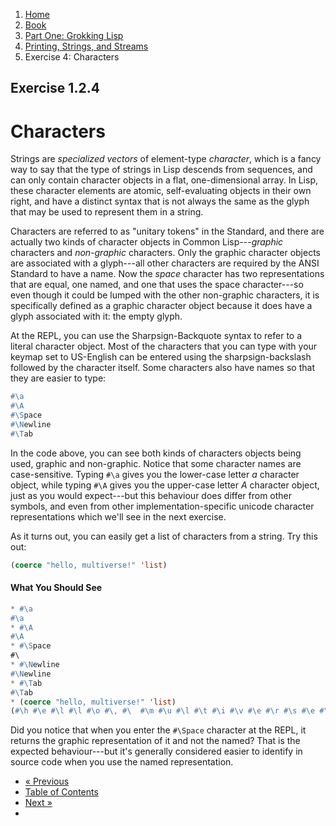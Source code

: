 <ol class="breadcrumb">
  <li><a href="/">Home</a></li>
  <li><a href="/book/">Book</a></li>
  <li><a href="/book/1-0-0-overview/">Part One: Grokking Lisp</a></li>
  <li><a href="/book/1-02-00-input-output/">Printing, Strings, and Streams</a></li>
  <li class="active">Exercise 4: Characters</li>
</ol>

## Exercise 1.2.4

# Characters

Strings are *specialized vectors* of element-type *character*, which is a fancy way to say that the type of strings in Lisp descends from sequences, and can only contain character objects in a flat, one-dimensional array.  In Lisp, these character elements are atomic, self-evaluating objects in their own right, and have a distinct syntax that is not always the same as the glyph that may be used to represent them in a string.

Characters are referred to as "unitary tokens" in the Standard, and there are actually two kinds of character objects in Common Lisp---*graphic* characters and *non-graphic* characters.  Only the graphic character objects are associated with a glyph---all other characters are required by the ANSI Standard to have a name.  Now the *space* character has two representations that are equal, one named, and one that uses the space character---so even though it could be lumped with the other non-graphic characters, it is specifically defined as a graphic character object because it does have a glyph associated with it: the empty glyph.

At the REPL, you can use the Sharpsign-Backquote syntax to refer to a literal character object. Most of the characters that you can type with your keymap set to US-English can be entered using the sharpsign-backslash followed by the character itself. Some characters also have names so that they are easier to type:

```lisp
#\a
#\A
#\Space
#\Newline
#\Tab
```

In the code above, you can see both kinds of characters objects being used, graphic and non-graphic. Notice that some character names are case-sensitive. Typing `#\a` gives you the lower-case letter <em>a</em> character object, while typing `#\A` gives you the upper-case letter <em>A</em> character object, just as you would expect---but this behaviour does differ from other symbols, and even from other implementation-specific unicode character representations which we'll see in the next exercise.

As it turns out, you can easily get a list of characters from a string.  Try this out:

```lisp
(coerce "hello, multiverse!" 'list)
```

#### What You Should See

```lisp
* #\a
#\a
* #\A
#\A
* #\Space
#\
* #\Newline
#\Newline
* #\Tab
#\Tab
* (coerce "hello, multiverse!" 'list)
(#\h #\e #\l #\l #\o #\, #\  #\m #\u #\l #\t #\i #\v #\e #\r #\s #\e #\!)
```

Did you notice that when you enter the `#\Space` character at the REPL, it returns the graphic representation of it and not the named?  That is the expected behaviour---but it's generally considered easier to identify in source code when you use the named representation.

<ul class="pager">
  <li class="previous"><a href="/book/1-02-03-unicode/">&laquo; Previous</a></li>
  <li><a href="/book/">Table of Contents</a></li>
  <li class="next"><a href="/book/1-02-05-more-chars.md">Next &raquo;</a><li>
</ul>
